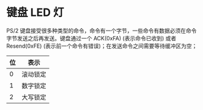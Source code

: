 # 键盘 LED 灯

PS/2 键盘接受很多种类型的命令，命令有一个字节，一些命令有数据必须在命令字节发送之后再发送。键盘通过一个 ACK(0xFA) (表示命令已收到) 或者 Resend(0xFE) (表示前一个命令有错误)；在发送命令之间需要等待缓冲区为空；

| 位  | 表示     |
| --- | -------- |
| 0   | 滚动锁定 |
| 1   | 数字锁定 |
| 2   | 大写锁定 |


